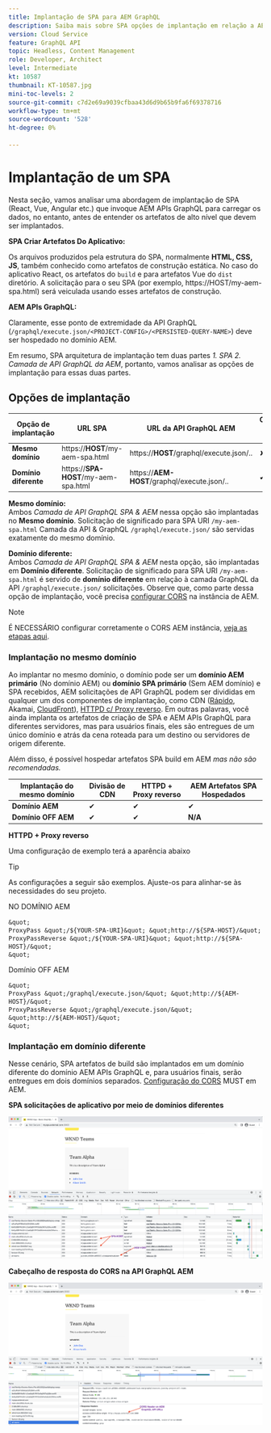 ```yaml
---
title: Implantação de SPA para AEM GraphQL
description: Saiba mais sobre SPA opções de implantação em relação a AEM GraphQL, Headless.
version: Cloud Service
feature: GraphQL API
topic: Headless, Content Management
role: Developer, Architect
level: Intermediate
kt: 10587
thumbnail: KT-10587.jpg
mini-toc-levels: 2
source-git-commit: c7d2e69a9039cfbaa43d6d9b65b9fa6f69378716
workflow-type: tm+mt
source-wordcount: '528'
ht-degree: 0%

---
```



# Implantação de um SPA

Nesta seção, vamos analisar uma abordagem de implantação de SPA (React, Vue, Angular etc.) que invoque AEM APIs GraphQL para carregar os dados, no entanto, antes de entender os artefatos de alto nível que devem ser implantados.

**SPA Criar Artefatos Do Aplicativo:**

Os arquivos produzidos pela estrutura do SPA, normalmente **HTML, CSS, JS**, também conhecido como artefatos de construção estática. No caso do aplicativo React, os artefatos do `build` e para artefatos Vue do `dist` diretório.
A solicitação para o seu SPA (por exemplo, https://HOST/my-aem-spa.html) será veiculada usando esses artefatos de construção.

**AEM APIs GraphQL:**

Claramente, esse ponto de extremidade da API GraphQL (`/graphql/execute.json/<PROJECT-CONFIG>/<PERSISTED-QUERY-NAME>`) deve ser hospedado no domínio AEM.

Em resumo, SPA arquitetura de implantação tem duas partes *1. SPA 2. Camada de API GraphQL da AEM*, portanto, vamos analisar as opções de implantação para essas duas partes.


## Opções de implantação

| Opção de implantação | URL SPA | URL da API GraphQL AEM | Configuração do CORS necessária? |
| ---------|---------- | ---------|---------- |
| **Mesmo domínio** | https://**HOST**/my-aem-spa.html | https://**HOST**/graphql/execute.json/.. | ✘ |
| **Domínio diferente** | https://**SPA-HOST**/my-aem-spa.html | https://**AEM-HOST**/graphql/execute.json/.. | ✔ |

**Mesmo domínio:**\
Ambos *Camada de API GraphQL SPA &amp; AEM* nessa opção são implantadas no **Mesmo domínio**. Solicitação de significado para SPA URI `/my-aem-spa.html` Camada da API &amp; GraphQL `/graphql/execute.json/` são servidas exatamente do mesmo domínio.

**Domínio diferente:**\
Ambos *Camada de API GraphQL SPA &amp; AEM* nesta opção, são implantadas em **Domínio diferente**. Solicitação de significado para SPA URI `/my-aem-spa.html` é servido de **domínio diferente** em relação à camada GraphQL da API `/graphql/execute.json/` solicitações. Observe que, como parte dessa opção de implantação, você precisa [configurar CORS](cors.md) na instância de AEM.

>[!NOTE]
>
>É NECESSÁRIO configurar corretamente o CORS AEM instância, [veja as etapas aqui](cors.md).

### Implantação no mesmo domínio

Ao implantar no mesmo domínio, o domínio pode ser um **domínio AEM primário** (No domínio AEM) ou **domínio SPA primário** (Sem AEM domínio) e SPA recebidos, AEM solicitações de API GraphQL podem ser divididas em qualquer um dos componentes de implantação, como CDN ([Rápido](https://docs.fastly.com/en/guides/routing-assets-to-different-origins), Akamai, [CloudFront](https://aws.amazon.com/premiumsupport/knowledge-center/cloudfront-distribution-serve-content/)), [HTTPD c/ Proxy reverso](https://httpd.apache.org/docs/2.4/howto/reverse_proxy.html). Em outras palavras, você ainda implanta os artefatos de criação de SPA e AEM APIs GraphQL para diferentes servidores, mas para usuários finais, eles são entregues de um único domínio e atrás da cena roteada para um destino ou servidores de origem diferente.

Além disso, é possível hospedar artefatos SPA build em AEM *mas não são recomendadas.*

| Implantação do mesmo domínio | Divisão de CDN | HTTPD + Proxy reverso | AEM Artefatos SPA Hospedados |
| ---------|---------- | ---------|---------- |
| **Domínio AEM** | ✔ | ✔ | ✔ |
| **Domínio OFF AEM** | ✔ | ✔ | **N/A** |


**HTTPD + Proxy reverso**

Uma configuração de exemplo terá a aparência abaixo

>[!TIP]
>
> As configurações a seguir são exemplos. Ajuste-os para alinhar-se às necessidades do seu projeto.

NO DOMÍNIO AEM

    &quot;
    ProxyPass &quot;/${YOUR-SPA-URI}&quot; &quot;http://${SPA-HOST}/&quot;
    ProxyPassReverse &quot;/${YOUR-SPA-URI}&quot; &quot;http://${SPA-HOST}/&quot;
    &quot;

Domínio OFF AEM

    &quot;
    ProxyPass &quot;/graphql/execute.json/&quot; &quot;http://${AEM-HOST}/&quot;
    ProxyPassReverse &quot;/graphql/execute.json/&quot; &quot;http://${AEM-HOST}/&quot;
    &quot;




### Implantação em domínio diferente

Nesse cenário, SPA artefatos de build são implantados em um domínio diferente do domínio AEM APIs GraphQL e, para usuários finais, serão entregues em dois domínios separados. [Configuração do CORS](cors.md) MUST em AEM.

**SPA solicitações de aplicativo por meio de domínios diferentes**

![Entrega de SPA de domínio diferente](assets/spa/different-domain-spa-delivery.png)


**Cabeçalho de resposta do CORS na API GraphQL AEM**

![Cabeçalho de resposta do CORS AEM API GraphQL](assets/spa/CORS-response-header-aem-graphql-api.png)



